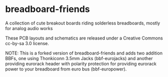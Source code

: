 breadboard-friends
==================

A collection of cute breakout boards riding solderless breadboards, mostly for analog audio works

These PCB layouts and schematics are released under a Creative Commons cc-by-sa
3.0 license.

NOTE: This is a forked version of breadboard-friends and adds two addition BBFs, one using Thonkiconn 3.5mm Jacks (bbf-eurojacks) and another providing eurorack header with polarity protection for providing eurorack power to your breadboard from euro bus (bbf-europower).
